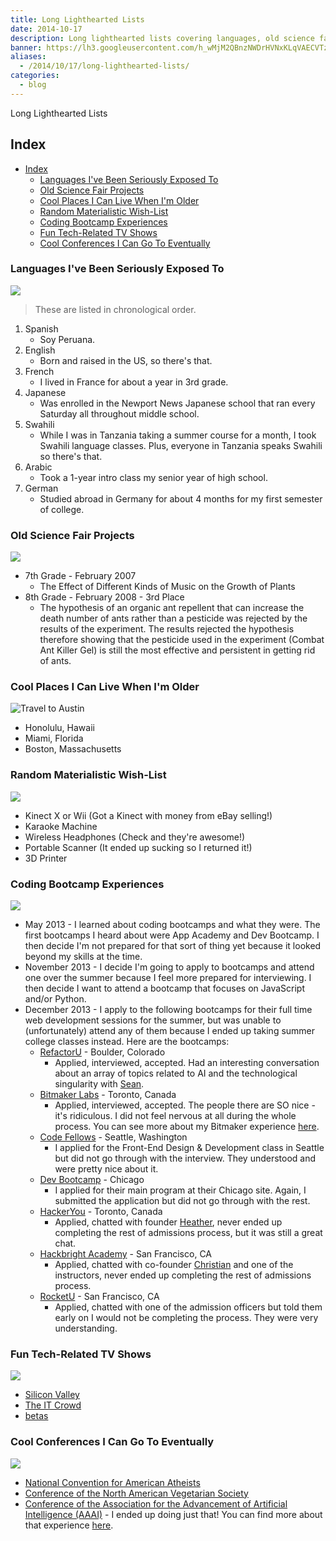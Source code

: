 ```yaml
---
title: Long Lighthearted Lists
date: 2014-10-17
description: Long lighthearted lists covering languages, old science fair project, coding bootcamps, cool places, TV shows, and conferences.
banner: https://lh3.googleusercontent.com/h_wMjM2QBnzNWDrHVNxKLqVAECVTzaSx7iuvQkjLx2EDxJEJCxwe_VqTU2Ius8Ih5_Y8ro3vBY2J-GcKTHVdwPT47i5S8_yD8AesxnaMMIhRdojPsDtiB_1oV7ns-pKp9BmeteVNiNXsLNZOZD8FVITOR38vsxhoqN-no1Gc-pH4V8OniEGuha0AP_4n0ngBOE7YOuyXXvpZ-toLZHCpCq3rVrDVZZvQRB8SJ_D7VJfzVnqi4JKxslRvxqnK_7j3Aev0Lc8Fgtj7RxY8w8bhSDA_2OW001GTyeeSMFKxkfkwdvYN_A5zSGUYLmoqLCIRIqa4GYS3PGXGGLaG86xgHfMMhYwv6ZCTeS6EqIDrMwYIA44eBXq2w0MOUUYPVvtQX0ZfLGNbaGtI-MiwTfAyiHu0qNn6Clm6Movf7vA8gPslx1VoiTsb8SHYvP9hehIK5Hij8p1VIMmtqIfd6h_A_2ICT8_YqTaBmyPMD5KPiItUeyRFMF_mzSB1QqGYRa9yqSsKGB7eK4qTZbVhdapTEJpvALB3ioHSZbgWC6Zl-eR-d39E3V1NolG1bI5J5R49U_IoiQLkWHW-ksDZv8bNkjWfFVOR2KxPsvvTDYLlIDJrObcf9whqG9DGkRMuxhcK=w293-h220-no
aliases:
  - /2014/10/17/long-lighthearted-lists/
categories:
  - blog
---
```


Long Lighthearted Lists

## Index

- [Index](#index)
  - [Languages I've Been Seriously Exposed To](#languages-ive-been-seriously-exposed-to)
  - [Old Science Fair Projects](#old-science-fair-projects)
  - [Cool Places I Can Live When I'm Older](#cool-places-i-can-live-when-im-older)
  - [Random Materialistic Wish-List](#random-materialistic-wish-list)
  - [Coding Bootcamp Experiences](#coding-bootcamp-experiences)
  - [Fun Tech-Related TV Shows](#fun-tech-related-tv-shows)
  - [Cool Conferences I Can Go To Eventually](#cool-conferences-i-can-go-to-eventually)

### Languages I've Been Seriously Exposed To

![](https://www.clker.com/cliparts/5/9/c/2/1194984395619889880earth_globe_dan_gerhrads_01.svg.med.png)

> These are listed in chronological order.

1.  Spanish
    - Soy Peruana.
2.  English
    - Born and raised in the US, so there's that.
3.  French
    - I lived in France for about a year in 3rd grade.
4.  Japanese
    - Was enrolled in the Newport News Japanese school that ran every Saturday all throughout middle school.
5.  Swahili
    - While I was in Tanzania taking a summer course for a month, I took Swahili language classes. Plus, everyone in Tanzania speaks Swahili so there's that.
6.  Arabic
    - Took a 1-year intro class my senior year of high school.
7.  German
    - Studied abroad in Germany for about 4 months for my first semester of college.

### Old Science Fair Projects

![](https://shaullelementary.oursciencefair.com/doc.ashx?id=1491)

- 7th Grade - February 2007
  - The Effect of Different Kinds of Music on the Growth of Plants
- 8th Grade - February 2008 - 3rd Place
  - The hypothesis of an organic ant repellent that can increase the death number of ants rather than a pesticide was rejected by the results of the experiment. The results rejected the hypothesis therefore showing that the pesticide used in the experiment (Combat Ant Killer Gel) is still the most effective and persistent in getting rid of ants.

### Cool Places I Can Live When I'm Older

![Travel to Austin](https://lh3.googleusercontent.com/XjzJehQ3CB5MWSu35PjqQF4Ik0cq5Ua_klOBqzuvRG7DrNrd1-0fP4DOUeFORg46SOD4lkqH7iJY7p2N9odtfxdN6XGYDRZctFCImmI7I4xC6N1cUR9pvmBAdjH8YjiUr8r7T5SA-2M5GyUlVqqTLpOdGGDLjzcQ2VjL13dcCpqBd4v_Q2fCHTJrYw8Jh_1n1L2DXZbZHgxZYbrM6z7BR7m33EI2jx0r7Apv4fKem-LVogwycWJFRxl0HxfSGQWCM7nT-Ca-AQt8o_K09qJO6kMYuKR2SMZ05OK1bKZ5WZ1kGFjdAzTCrgwp65Vr64FFxzBnS8nlI4LUuVlp4DCZmjpFmO5c0NweEsK6BfATKZEkioW43x3mMjn0WrSy5UIGCRa1GFN8UuNRoEuEbDB9XWx0tjGPSRYHUGifQM49YbYnMY6kDpuwKGwDkNEYbBPhNiSQdgl-MMmw0sfoD-7JTF37OggVkYe3BynjDbQHGj8d12_nmYfXokQ4feKkq3rJZtAVAC0Tu2LA7KfG80Om2ITeaA88WzbV_GhFxAivn9mAbSSDGZBXYanll7Z4kmJRea6D_8QQpeNzuSrrjTV7fdw3L4Hg3QZWw2PTAmW_Ec0WQcH6_2qpWEPpm7MPsdKl=w950-h969-no)

- Honolulu, Hawaii
- Miami, Florida
- Boston, Massachusetts

### Random Materialistic Wish-List

![](https://s3.amazonaws.com/rapgenius/Genie-image.gif)

- Kinect X or Wii (Got a Kinect with money from eBay selling!)
- Karaoke Machine
- Wireless Headphones (Check and they're awesome!)
- Portable Scanner (It ended up sucking so I returned it!)
- 3D Printer

### Coding Bootcamp Experiences

![](https://cdn.skilledup.com/wp-content/uploads/2013/08/coding-bootcamp.jpg)

- May 2013 - I learned about coding bootcamps and what they were. The first bootcamps I heard about were App Academy and Dev Bootcamp. I then decide I'm not prepared for that sort of thing yet because it looked beyond my skills at the time.
- November 2013 - I decide I'm going to apply to bootcamps and attend one over the summer because I feel more prepared for interviewing. I then decide I want to attend a bootcamp that focuses on JavaScript and/or Python.
- December 2013 - I apply to the following bootcamps for their full time web development sessions for the summer, but was unable to (unfortunately) attend any of them because I ended up taking summer college classes instead. Here are the bootcamps:
  - [RefactorU](https://www.refactoru.com) - Boulder, Colorado
    - Applied, interviewed, accepted. Had an interesting conversation about an array of topics related to AI and the technological singularity with [Sean](https://twitter.com/seandaken 'Sean Daken - Twitter').
  - [Bitmaker Labs](https://bitmakerlabs.com) - Toronto, Canada
    - Applied, interviewed, accepted. The people there are SO nice - it's ridiculous. I did not feel nervous at all during the whole process. You can see more about my Bitmaker experience [here](/2014/03/12/interview-bitmaker-labs/).
  - [Code Fellows](https://www.codefellows.org/ 'Code Fellows') - Seattle, Washington
    - I applied for the Front-End Design & Development class in Seattle but did not go through with the interview. They understood and were pretty nice about it.
  - [Dev Bootcamp](https://devbootcamp.com/ 'Dev Bootcamp') - Chicago
    - I applied for their main program at their Chicago site. Again, I submitted the application but did not go through with the rest.
  - [HackerYou](https://hackeryou.com) - Toronto, Canada
    - Applied, chatted with founder [Heather](https://twitter.com/heatherpayne 'Heather Payne - Twitter'), never ended up completing the rest of admissions process, but it was still a great chat.
  - [Hackbright Academy](https://www.hackbrightacademy.com) - San Francisco, CA
    - Applied, chatted with co-founder [Christian](https://twitter.com/chriszf 'Christian - Twitter') and one of the instructors, never ended up completing the rest of admissions process.
  - [RocketU](https://rocket-space.com/rocketu/ 'RocketU') - San Francisco, CA
    - Applied, chatted with one of the admission officers but told them early on I would not be completing the process. They were very understanding.

### Fun Tech-Related TV Shows

![](https://fanart.tv/fanart/tv/277165/hdtvlogo/silicon-valley-534724dd97592.png)

- [Silicon Valley](https://www.imdb.com/title/tt2575988/)
- [The IT Crowd](https://www.imdb.com/title/tt0487831/)
- [betas](https://www.imdb.com/title/tt3012184/)

### Cool Conferences I Can Go To Eventually

![](https://www.icwsm.org/2012/images/supported-by/aaai.png)

- [National Convention for American Atheists](https://atheists.org/convention2015)
- [Conference of the North American Vegetarian Society](https://www.vegetariansummerfest.org/index.htm)
- [Conference of the Association for the Advancement of Artificial Intelligence (AAAI)](https://www.aaai.org/Conferences/AAAI/aaai15.php) - I ended up doing just that! You can find more about that experience [here](https://fvcproductions.com/blog/2015/01/30/adventures-with-aaai-2015/ 'Adventures with AAAI').
